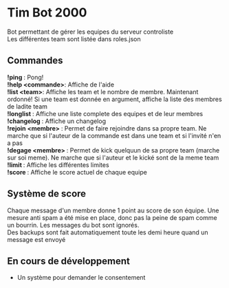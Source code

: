 # Tim Bot 2000
Bot permettant de gérer les equipes du serveur controliste<br>
Les différentes team sont listée dans roles.json<br>

## Commandes
<b>!ping </b>: Pong!<br>
<b>!help \<commande\></b>: Affiche de l'aide<br>
<b>!list \<team\></b>: Affiche les team et le nombre de membre. Maintenant ordonné! Si une team est donnée en argument, affiche la liste des membres de ladite team<br>
<b>!longlist </b>: Affiche une liste complete des equipes et de leur membres<br>
<b>!changelog </b>: Affiche un changelog<br>
<b>!rejoin \<membre\> </b>: Permet de faire rejoindre <membre> dans sa propre team. Ne marche que si l'auteur de la commande est dans une team et si l'invité n'en a pas<br>
<b>!degage \<membre\> </b>: Permet de kick quelquun de sa propre team (marche sur soi meme). Ne marche que si l'auteur et le kické sont de la meme team<br>
<b>!limit </b>: Affiche les différentes limites<br>
<b>!score </b>: Affiche le score actuel de chaque equipe<br>

## Système de score
Chaque message d'un membre donne 1 point au score de son équipe. Une mesure anti spam a été mise en place, donc pas la peine de spam comme un bourrin. Les messages du bot sont ignorés.<br>
Des backups sont fait automatiquement toute les demi heure quand un message est envoyé
## En cours de développement
- Un système pour demander le consentement 
